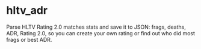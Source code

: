 # hltv_adr

Parse HLTV Rating 2.0 matches stats and save it to JSON: frags, deaths, ADR, Rating 2.0, so you can create your own rating or find out who did most frags or best ADR.
